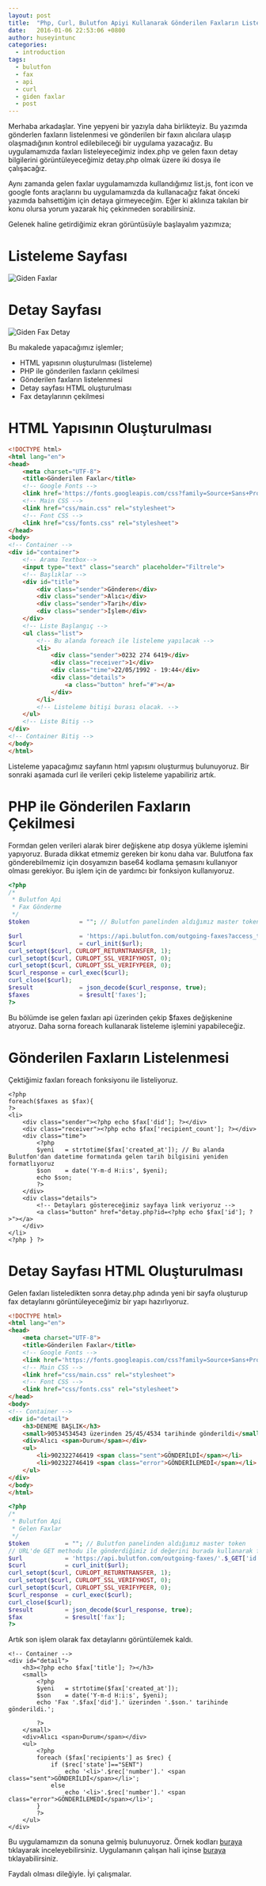 ```yaml
---
layout: post
title:  "Php, Curl, Bulutfon Apiyi Kullanarak Gönderilen Faxların Listelenmesi"
date:   2016-01-06 22:53:06 +0800
author: huseyintunc
categories:
  - introduction
tags:
  - bulutfon
  - fax
  - api
  - curl
  - giden faxlar
  - post
---
```


Merhaba arkadaşlar. Yine yepyeni bir yazıyla daha birlikteyiz. Bu yazımda gönderlen faxların listelenmesi ve gönderilen bir faxın alıcılara ulaşıp olaşmadığının kontrol edilebileceği bir uygulama yazacağız. Bu uygulamamızda faxları listeleyeceğimiz index.php ve gelen faxın detay bilgilerini görüntüleyeceğimiz detay.php olmak üzere iki dosya ile çalışacağız. 

Aynı zamanda gelen faxlar uygulamamızda kullandığımız list.js, font icon ve google fonts araçlarını bu uygulamamızda da kullanacağız fakat önceki yazımda bahsettiğim için detaya girmeyeceğim. Eğer ki aklınıza takılan bir konu olursa yorum yazarak hiç çekinmeden sorabilirsiniz. 

Gelenek haline getirdiğimiz ekran görüntüsüyle başlayalım yazımıza;
# Listeleme Sayfası
![Giden Faxlar](/images/bulutfon-giden-faxlar.png)
# Detay Sayfası
![Giden Fax Detay](/images/bulutfon-giden-fax-detay.png)
 
Bu makalede yapacağımız işlemler;

* HTML yapısının oluşturulması (listeleme)
* PHP ile gönderilen faxların çekilmesi
* Gönderilen faxların listelenmesi
* Detay sayfası HTML oluşturulması
* Fax detaylarının çekilmesi


# HTML Yapısının Oluşturulması

```html
<!DOCTYPE html>
<html lang="en">
<head>
    <meta charset="UTF-8">
    <title>Gönderilen Faxlar</title>
    <!-- Google Fonts -->
    <link href='https://fonts.googleapis.com/css?family=Source+Sans+Pro:400,900,700,600,300,200&subset=latin,latin-ext' rel='stylesheet' type='text/css'>
    <!-- Main CSS -->
    <link href="css/main.css" rel="stylesheet">
    <!-- Font CSS -->
    <link href="css/fonts.css" rel="stylesheet">
</head>
<body>
<!-- Container -->
<div id="container">
    <!-- Arama Textbox-->
    <input type="text" class="search" placeholder="Filtrele">
    <!-- Başlıklar -->
    <div id="title">
        <div class="sender">Gönderen</div>
        <div class="sender">Alıcı</div>
        <div class="sender">Tarih</div>
        <div class="sender">İşlem</div>
    </div>
    <!-- Liste Başlangıç -->
    <ul class="list">
        <!-- Bu alanda foreach ile listeleme yapılacak -->
        <li>
            <div class="sender">0232 274 6419</div>
            <div class="receiver">1</div>
            <div class="time">22/05/1992 - 19:44</div>
            <div class="details">
                <a class="button" href="#"></a>
            </div>
        </li>
        <!-- Listeleme bitişi burası olacak. -->
    </ul>
    <!-- Liste Bitiş -->
</div>
<!-- Container Bitiş -->
</body>
</html>
```

Listeleme yapacağımız sayfanın html yapısını oluşturmuş bulunuyoruz. Bir sonraki aşamada curl ile verileri çekip listeleme yapabiliriz artık. 

# PHP ile Gönderilen Faxların Çekilmesi

Formdan gelen verileri alarak birer değişkene atıp dosya yükleme işlemini yapıyoruz. Burada dikkat etmemiz gereken bir konu daha var. Bulutfona fax gönderebilmemiz için dosyamızın base64 kodlama şemasını kullanıyor olması gerekiyor. Bu işlem için de yardımcı bir fonksiyon kullanıyoruz. 

```php
<?php
/*
 * Bulutfon Api
 * Fax Gönderme
 */
$token              = ""; // Bulutfon panelinden aldığımız master token

$url                = 'https://api.bulutfon.com/outgoing-faxes?access_token='.$token;
$curl               = curl_init($url);
curl_setopt($curl, CURLOPT_RETURNTRANSFER, 1);
curl_setopt($curl, CURLOPT_SSL_VERIFYHOST, 0);
curl_setopt($curl, CURLOPT_SSL_VERIFYPEER, 0);
$curl_response = curl_exec($curl);
curl_close($curl);
$result             = json_decode($curl_response, true);
$faxes              = $result['faxes'];
?>
```
Bu bölümde ise gelen faxları api üzerinden çekip $faxes değişkenine atıyoruz. Daha sorna foreach kullanarak listeleme işlemini yapabileceğiz. 

# Gönderilen Faxların Listelenmesi
Çektiğimiz faxları foreach fonksiyonu ile listeliyoruz.

```
<?php
foreach($faxes as $fax){
?>
<li>
    <div class="sender"><?php echo $fax['did']; ?></div>
    <div class="receiver"><?php echo $fax['recipient_count']; ?></div>
    <div class="time">
        <?php
        $yeni   = strtotime($fax['created_at']); // Bu alanda Bulutfon'dan datetime formatında gelen tarih bilgisini yeniden formatlıyoruz
        $son    = date('Y-m-d H:i:s', $yeni);
        echo $son;
        ?>
    </div>
    <div class="details">
        <!-- Detayları göstereceğimiz sayfaya link veriyoruz -->
        <a class="button" href="detay.php?id=<?php echo $fax['id']; ?>"></a>
    </div>
</li>
<?php } ?>
```

# Detay Sayfası HTML Oluşturulması
Gelen faxları listeledikten sonra detay.php adında yeni bir sayfa oluşturup fax detaylarını görüntüleyeceğimiz bir yapı hazırlıyoruz. 
```html
<!DOCTYPE html>
<html lang="en">
<head>
    <meta charset="UTF-8">
    <title>Gönderilen Faxlar</title>
    <!-- Google Fonts -->
    <link href='https://fonts.googleapis.com/css?family=Source+Sans+Pro:400,900,700,600,300,200&subset=latin,latin-ext' rel='stylesheet' type='text/css'>
    <!-- Main CSS -->
    <link href="css/main.css" rel="stylesheet">
    <!-- Font CSS -->
    <link href="css/fonts.css" rel="stylesheet">
</head>
<body>
<!-- Container -->
<div id="detail">
    <h3>DENEME BAŞLIK</h3>
    <small>90534534543 üzerinden 25/45/4534 tarihinde gönderildi</small>
    <div>Alıcı <span>Durum</span></div>
    <ul>
        <li>902322746419 <span class="sent">GÖNDERİLDİ</span></li>
        <li>902322746419 <span class="error">GÖNDERİLEMEDİ</span></li>
    </ul>
</div>
</body>
</html>
```

```php
<?php
/*
 * Bulutfon Api
 * Gelen Faxlar
 */
$token          = ""; // Bulutfon panelinden aldığımız master token
// URL'de GET methodu ile gönderdiğimiz id değerini burada kullanarak fax detaylarını çekiyoruz
$url            = 'https://api.bulutfon.com/outgoing-faxes/'.$_GET['id'].'?access_token='.$token; 
$curl           = curl_init($url);
curl_setopt($curl, CURLOPT_RETURNTRANSFER, 1);
curl_setopt($curl, CURLOPT_SSL_VERIFYHOST, 0);
curl_setopt($curl, CURLOPT_SSL_VERIFYPEER, 0);
$curl_response  = curl_exec($curl);
curl_close($curl);
$result         = json_decode($curl_response, true);
$fax            = $result['fax'];
?>
```

Artık son işlem olarak fax detaylarını görüntülemek kaldı.

```
<!-- Container -->
<div id="detail">
    <h3><?php echo $fax['title']; ?></h3>
    <small>
        <?php
        $yeni   = strtotime($fax['created_at']);
        $son    = date('Y-m-d H:i:s', $yeni);
        echo 'Fax '.$fax['did'].' üzerinden '.$son.' tarihinde gönderildi.';

        ?>
    </small>
    <div>Alıcı <span>Durum</span></div>
    <ul>
        <?php
        foreach ($fax['recipients'] as $rec) {
            if ($rec['state']=="SENT")
                echo '<li>'.$rec['number'].' <span class="sent">GÖNDERİLDİ</span></li>';
            else
                echo '<li>'.$rec['number'].' <span class="error">GÖNDERİLEMEDİ</span></li>';
        }
        ?>
    </ul>
</div>
```

Bu uygulamamızın da sonuna gelmiş bulunuyoruz.  Örnek kodları [buraya][df1] tıklayarak inceleyebilirsiniz. 
Uygulamanın çalışan hali içinse [buraya][df2] tıklayabilirsiniz.

Faydalı olması dileğiyle.
İyi çalışmalar.

   [df1]: <https://github.com/hsyntnc/BulutfonSampleApps/tree/master/outgoingFaxes>
   [df2]: <http://tunc.tk/Bulutfon/outgoingFaxes/>

